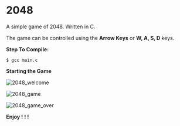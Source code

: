 # 2048
A simple game of 2048.
Written in C.

The game can be controlled using the **Arrow Keys** or **W, A, S, D** keys.

**Step To Compile:**
```
$ gcc main.c
```

**Starting the Game**

![2048_welcome](https://user-images.githubusercontent.com/50477356/214658970-2ceb8d2c-77c6-49ff-ae56-730c20c383e1.png)

![2048_game](https://user-images.githubusercontent.com/50477356/214659465-cebb49c1-5c5b-42ae-bf1c-317aa3822a4a.png)

![2048_game_over](https://user-images.githubusercontent.com/50477356/214659506-810a99c9-e524-44e2-a9b3-a100edd2a215.png)


**Enjoy ! ! !**

